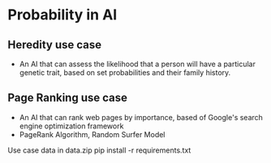 # Probability in AI

## Heredity use case
- An AI that can assess the likelihood that a person will have a particular genetic trait, based on set probabilities and their family history.

## Page Ranking use case 
- An AI that can rank web pages by importance, based of Google's search engine optimization framework
- PageRank Algorithm, Random Surfer Model

Use case data in data.zip 
pip install -r requirements.txt 

